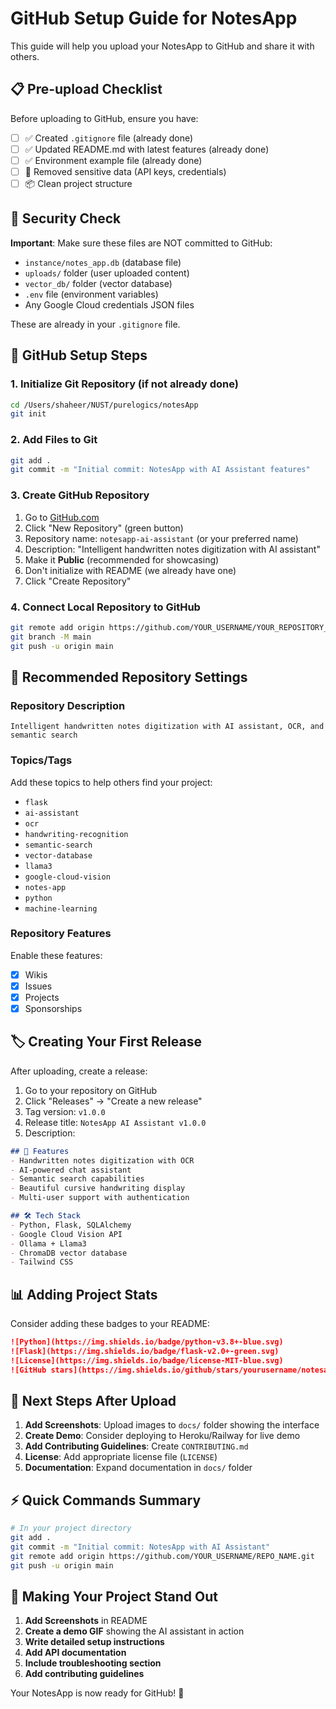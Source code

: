 # GitHub Setup Guide for NotesApp

This guide will help you upload your NotesApp to GitHub and share it with others.

## 📋 Pre-upload Checklist

Before uploading to GitHub, ensure you have:

- [ ] ✅ Created `.gitignore` file (already done)
- [ ] ✅ Updated README.md with latest features (already done)
- [ ] ✅ Environment example file (already done)
- [ ] 🔐 Removed sensitive data (API keys, credentials)
- [ ] 📦 Clean project structure

## 🚨 Security Check

**Important**: Make sure these files are NOT committed to GitHub:
- `instance/notes_app.db` (database file)
- `uploads/` folder (user uploaded content)
- `vector_db/` folder (vector database)
- `.env` file (environment variables)
- Any Google Cloud credentials JSON files

These are already in your `.gitignore` file.

## 🔧 GitHub Setup Steps

### 1. Initialize Git Repository (if not already done)
```bash
cd /Users/shaheer/NUST/purelogics/notesApp
git init
```

### 2. Add Files to Git
```bash
git add .
git commit -m "Initial commit: NotesApp with AI Assistant features"
```

### 3. Create GitHub Repository
1. Go to [GitHub.com](https://github.com)
2. Click "New Repository" (green button)
3. Repository name: `notesapp-ai-assistant` (or your preferred name)
4. Description: "Intelligent handwritten notes digitization with AI assistant"
5. Make it **Public** (recommended for showcasing)
6. Don't initialize with README (we already have one)
7. Click "Create Repository"

### 4. Connect Local Repository to GitHub
```bash
git remote add origin https://github.com/YOUR_USERNAME/YOUR_REPOSITORY_NAME.git
git branch -M main
git push -u origin main
```

## 📝 Recommended Repository Settings

### Repository Description
```
Intelligent handwritten notes digitization with AI assistant, OCR, and semantic search
```

### Topics/Tags
Add these topics to help others find your project:
- `flask`
- `ai-assistant`
- `ocr`
- `handwriting-recognition`
- `semantic-search`
- `vector-database`
- `llama3`
- `google-cloud-vision`
- `notes-app`
- `python`
- `machine-learning`

### Repository Features
Enable these features:
- [x] Wikis
- [x] Issues
- [x] Projects
- [x] Sponsorships

## 🏷️ Creating Your First Release

After uploading, create a release:

1. Go to your repository on GitHub
2. Click "Releases" → "Create a new release"
3. Tag version: `v1.0.0`
4. Release title: `NotesApp AI Assistant v1.0.0`
5. Description:
```markdown
## 🚀 Features
- Handwritten notes digitization with OCR
- AI-powered chat assistant
- Semantic search capabilities
- Beautiful cursive handwriting display
- Multi-user support with authentication

## 🛠️ Tech Stack
- Python, Flask, SQLAlchemy
- Google Cloud Vision API
- Ollama + Llama3
- ChromaDB vector database
- Tailwind CSS
```

## 📊 Adding Project Stats

Consider adding these badges to your README:
```markdown
![Python](https://img.shields.io/badge/python-v3.8+-blue.svg)
![Flask](https://img.shields.io/badge/flask-v2.0+-green.svg)
![License](https://img.shields.io/badge/license-MIT-blue.svg)
![GitHub stars](https://img.shields.io/github/stars/yourusername/notesapp-ai-assistant.svg)
```

## 🔗 Next Steps After Upload

1. **Add Screenshots**: Upload images to `docs/` folder showing the interface
2. **Create Demo**: Consider deploying to Heroku/Railway for live demo
3. **Add Contributing Guidelines**: Create `CONTRIBUTING.md`
4. **License**: Add appropriate license file (`LICENSE`)
5. **Documentation**: Expand documentation in `docs/` folder

## ⚡ Quick Commands Summary

```bash
# In your project directory
git add .
git commit -m "Initial commit: NotesApp with AI Assistant"
git remote add origin https://github.com/YOUR_USERNAME/REPO_NAME.git
git push -u origin main
```

## 🎯 Making Your Project Stand Out

1. **Add Screenshots** in README
2. **Create a demo GIF** showing the AI assistant in action
3. **Write detailed setup instructions**
4. **Add API documentation**
5. **Include troubleshooting section**
6. **Add contributing guidelines**

Your NotesApp is now ready for GitHub! 🚀
